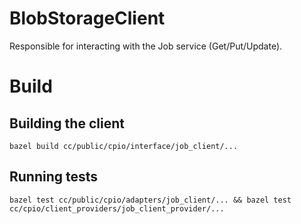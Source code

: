 # BlobStorageClient

Responsible for interacting with the Job service (Get/Put/Update).

# Build

## Building the client

    bazel build cc/public/cpio/interface/job_client/...

## Running tests

    bazel test cc/public/cpio/adapters/job_client/... && bazel test cc/cpio/client_providers/job_client_provider/...
